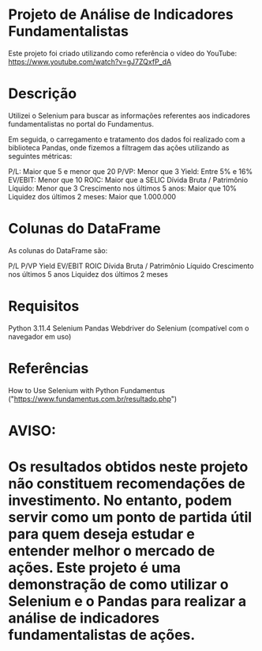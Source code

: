 # Projeto de Análise de Indicadores Fundamentalistas

Este projeto foi criado utilizando como referência o vídeo do YouTube: https://www.youtube.com/watch?v=gJ7ZQxfP_dA

# Descrição
Utilizei o Selenium para buscar as informações referentes aos indicadores fundamentalistas no portal do Fundamentus.

Em seguida, o carregamento e tratamento dos dados foi realizado com a biblioteca Pandas, onde fizemos a filtragem das ações utilizando as seguintes métricas:

P/L: Maior que 5 e menor que 20
P/VP: Menor que 3
Yield: Entre 5% e 16%
EV/EBIT: Menor que 10
ROIC: Maior que a SELIC
Dívida Bruta / Patrimônio Líquido: Menor que 3
Crescimento nos últimos 5 anos: Maior que 10%
Liquidez dos últimos 2 meses: Maior que 1.000.000

# Colunas do DataFrame

As colunas do DataFrame são:

P/L
P/VP
Yield
EV/EBIT
ROIC
Dívida Bruta / Patrimônio Líquido
Crescimento nos últimos 5 anos
Liquidez dos últimos 2 meses

# Requisitos
Python 3.11.4
Selenium
Pandas
Webdriver do Selenium (compatível com o navegador em uso)

# Referências
How to Use Selenium with Python
Fundamentus ("https://www.fundamentus.com.br/resultado.php")

# AVISO:

# Os resultados obtidos neste projeto não constituem recomendações de investimento. No entanto, podem servir como um ponto de partida útil para quem deseja estudar e entender melhor o mercado de ações. Este projeto é uma demonstração de como utilizar o Selenium e o Pandas para realizar a análise de indicadores fundamentalistas de ações.
